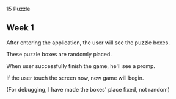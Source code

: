 15 Puzzle

## Week 1

After entering the application, the user will see the puzzle boxes.

These puzzle boxes are randomly placed.

When user successfully finish the game, he'll see a promp.

If the user touch the screen now, new game will begin.

(For debugging, I have made the boxes' place fixed, not random)
